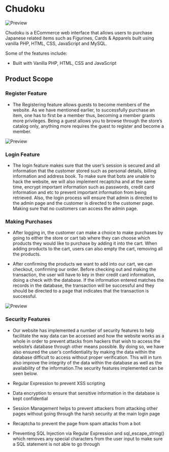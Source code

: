 # Chudoku

![Preview](https://github.com/blaketingyu/chudoku-webapp-php/blob/main/chudoku.com/Home%20page.jpg)

Chudoku is a ECommerce web interface that allows users to purchase Japanese related items such as Figurines, Cards & Apparels built using vanilla PHP, HTML, CSS, JavaScript and MySQL.

Some of the features include:

- Built with Vanilla PHP, HTML, CSS and JavaScript

## Product Scope

### Register Feature
- The Registering feature allows guests to become members of the website. As we have mentioned earlier, to successfully purchase an item, one has to first be a member thus, becoming a member grants more privileges. Being a guest allows you to browse through the store’s catalog only, anything more requires the guest to register and become a member.  

![Preview](https://github.com/blaketingyu/chudoku-webapp-php/blob/main/chudoku.com/images/login.png)

### Login Feature
- The login feature makes sure that the user’s session is secured and all information that the customer stored such as personal details, billing information and address book. To make sure that bots are unable to hack the website, we will also implement recaptcha and at the same time, encrypt important information such as passwords, credit card information and etc to prevent important information from being retrieved. Also, the login process will ensure that admin is directed to the admin page and the customer is directed to the customer page. Making sure that no customers can access the admin page. 

### Making Purchases
- After logging in, the customer can make a choice to make purchases by going to either the store or cart tab where they can choose which products they would like to purchase by adding it into the cart. When adding products to the cart, users can also empty the cart, removing all the products. 

- After confirming the products we want to add into our cart, we can checkout, confirming our order. Before checking out and making the transaction, the user will have to key in their credit card information, doing a check with the database. If the information entered matches the records in the database, the transaction will be successful and they should be directed to a page that indicates that the transaction is successful. 

![Preview](https://github.com/blaketingyu/chudoku-webapp-php/blob/main/chudoku.com/images/checkout.png)

### Security Features
- Our website has implemented a number of security features to help facilitate the way data can be accessed and how the website works as a whole in order to prevent attacks from hackers that wish to access the website’s database through other means possible. By doing so, we have also ensured the user’s confidentiality by making the data within the database difficult to access without proper verification. This will in turn also improve the integrity of the data within the database as well as the availability of the information.The security features implemented can be seen below.

- Regular Expression to prevent XSS scripting

- Data encryption to ensure that sensitive information in the database is kept confidential

- Session Management helps to prevent attackers from attacking other pages without going through the harsh security at the main login page

- Recaptcha to prevent the page from spam attacks from a bot

- Preventing SQL Injection via Regular Expression and sql_escape_string() which removes any special characters from the user input to make sure a SQL statement is not able to go through



